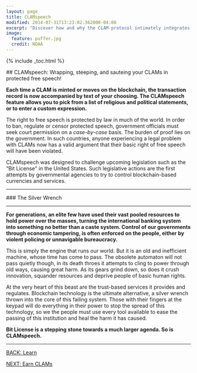 ```yaml
---
layout: page
title: CLAMspeech
modified: 2014-07-31T13:23:02.362000-04:00
excerpt: "Discover how and why the CLAM protocol intimately integrates free and protected speech."
image:
  feature: puffer.jpg
  credit: NOAA
---
```


{% include _toc.html %}

##<i class="fa fa-bullhorn fa-5x"></i> CLAMspeech: Wrapping, steeping, and sauteing your CLAMs in protected free speech!


**Each time a CLAM is minted or moves on the blockchain, the transaction record is now accompanied by text of your choosing. The CLAMspeech feature allows you to pick from a list of religious and political statements, or to enter a custom expression.**

The right to free speech is protected by law in much of the world. In order to ban, regulate or censor protected speech, government officials must seek court permission on a *case-by-case* basis. The burden of proof lies on the government. In such countries, anyone experiencing a legal problem with CLAMs now has a valid argument that their basic right of free speech will have been violated.

CLAMspeech was designed to challenge upcoming legislation such as the “Bit License" in the United States. Such legislative actions are the first attempts by governmental agencies to try to control blockchain-based currencies and services.



---

###<i class="fa fa-bolt fa-2x"></i> The Silver Wrench

---

**For generations, an elite few have used their vast pooled resources to hold power over the masses, turning the international banking system into something no better than a caste system.  Control of our governments through economic tampering, is often enforced on the people, either by violent policing or unnavigable bureaucracy.**

This is simply the engine that runs our world. But it is an old and inefficient machine, whose time has come to pass.  The obsolete automaton will not pass quietly though, in its death throes it attempts to cling to power through old ways, causing great harm.  As its gears grind down, so does it crush innovation, squander resources and deprive people of basic human rights.

At the very heart of this beast are the trust-based services it provides and regulates. Blockchain technology is the ultimate alternative, a silver wrench thrown into the core of this failing system. Those with their fingers at the keypad will do everything in their power to stop the spread of this technology, so we the people must use every tool available to ease the passing of this institution and heal the harm it has caused. 

**Bit License is a stepping stone towards a much larger agenda. So is CLAMspeech.**

---

<div><a markdown="0" href="{{ site.url }}/learn" class="btn">BACK: Learn</a>

<a markdown="0" href="{{ site.url }}/learn/earn-clams" class="btn">NEXT: Earn CLAMs</a></div>